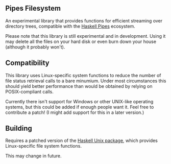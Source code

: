 Pipes Filesystem
----------------

An experimental library that provides functions for efficient streaming over directory trees, compatible with the [Haskell Pipes](https://github.com/Gabriel439/Haskell-Pipes-Library) ecosystem.

Please note that this library is still experimental and in development. Using it may delete all the files on your hard disk or even burn down your house (although it probably won't).

Compatibility
-------------

This library uses Linux-specific system functions to reduce the number of file status retrieval calls to a bare minumium. Under most circumstances this should yield better performance than would be obtained by relying on POSIX-compliant calls.

Currently there isn't support for Windows or other UNIX-like operating systems, but this could be added if enough people want it. Feel free to contribute a patch! (I might add support for this in a later version.)

Building
--------

Requires a patched version of the [Haskell Unix package](https://github.com/jonathanknowles/unix/), which provides Linux-specific file system functions.

This may change in future.
